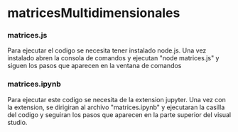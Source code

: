 # matricesMultidimensionales

### matrices.js

Para ejecutar el codigo se necesita tener instalado node.js. Una vez instalado abren la consola de comandos y ejecutan "node matrices.js" y siguen los pasos que aparecen en la ventana de comandos

### matrices.ipynb

Para ejecutar este codigo se necesita de la extension jupyter. Una vez con la extension, se dirigiran al archivo "matrices.ipynb" y ejecutaran la casilla del codigo y seguiran los pasos que aparecen en la parte superior del visual studio.